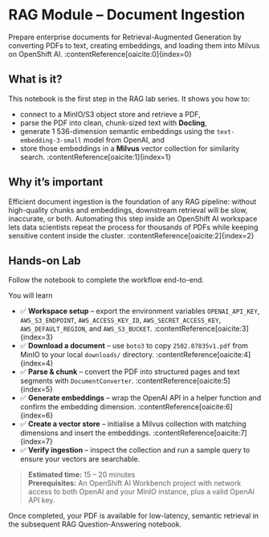 # RAG Module – Document Ingestion  
Prepare enterprise documents for Retrieval-Augmented Generation by converting PDFs to text, creating embeddings, and loading them into Milvus on OpenShift AI. :contentReference[oaicite:0]{index=0}

## What is it?
This notebook is the first step in the RAG lab series. It shows you how to:  
* connect to a MinIO/S3 object store and retrieve a PDF,  
* parse the PDF into clean, chunk-sized text with **Docling**,
* generate 1 536-dimension semantic embeddings using the `text-embedding-3-small` model from OpenAI, and  
* store those embeddings in a **Milvus** vector collection for similarity search. :contentReference[oaicite:1]{index=1}

## Why it’s important
Efficient document ingestion is the foundation of any RAG pipeline: without high-quality chunks and embeddings, downstream retrieval will be slow, inaccurate, or both. Automating this step inside an OpenShift AI workspace lets data scientists repeat the process for thousands of PDFs while keeping sensitive content inside the cluster. :contentReference[oaicite:2]{index=2}

## Hands-on Lab
Follow the notebook to complete the workflow end-to-end.

You will learn  
- ✅ **Workspace setup** – export the environment variables `OPENAI_API_KEY`, `AWS_S3_ENDPOINT`, `AWS_ACCESS_KEY_ID`, `AWS_SECRET_ACCESS_KEY`, `AWS_DEFAULT_REGION`, and `AWS_S3_BUCKET`. :contentReference[oaicite:3]{index=3}  
- ✅ **Download a document** – use `boto3` to copy `2502.07835v1.pdf` from MinIO to your local `downloads/` directory. :contentReference[oaicite:4]{index=4}  
- ✅ **Parse & chunk** – convert the PDF into structured pages and text segments with `DocumentConverter`. :contentReference[oaicite:5]{index=5}  
- ✅ **Generate embeddings** – wrap the OpenAI API in a helper function and confirm the embedding dimension. :contentReference[oaicite:6]{index=6}  
- ✅ **Create a vector store** – initialise a Milvus collection with matching dimensions and insert the embeddings. :contentReference[oaicite:7]{index=7}  
- ✅ **Verify ingestion** – inspect the collection and run a sample query to ensure your vectors are searchable.

> **Estimated time:** 15 – 20 minutes  
> **Prerequisites:** An OpenShift AI Workbench project with network access to both OpenAI and your MinIO instance, plus a valid OpenAI API key.

Once completed, your PDF is available for low-latency, semantic retrieval in the subsequent RAG Question-Answering notebook.
